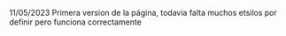 11/05/2023
Primera version de la página, todavia falta muchos etsilos por definir pero funciona correctamente

